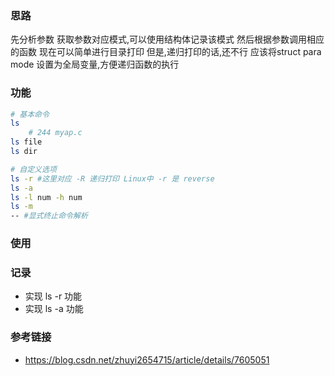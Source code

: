 ### 思路
先分析参数
获取参数对应模式,可以使用结构体记录该模式
然后根据参数调用相应的函数
现在可以简单进行目录打印
但是,递归打印的话,还不行
应该将struct para mode 设置为全局变量,方便递归函数的执行

### 功能
```sh
# 基本命令
ls
    # 244 myap.c
ls file
ls dir

# 自定义选项
ls -r #这里对应 -R 递归打印 Linux中 -r 是 reverse
ls -a
ls -l num -h num
ls -m
-- #显式终止命令解析
```
### 使用


### 记录
- 实现 ls -r 功能
- 实现 ls -a 功能
### 参考链接
- https://blog.csdn.net/zhuyi2654715/article/details/7605051



